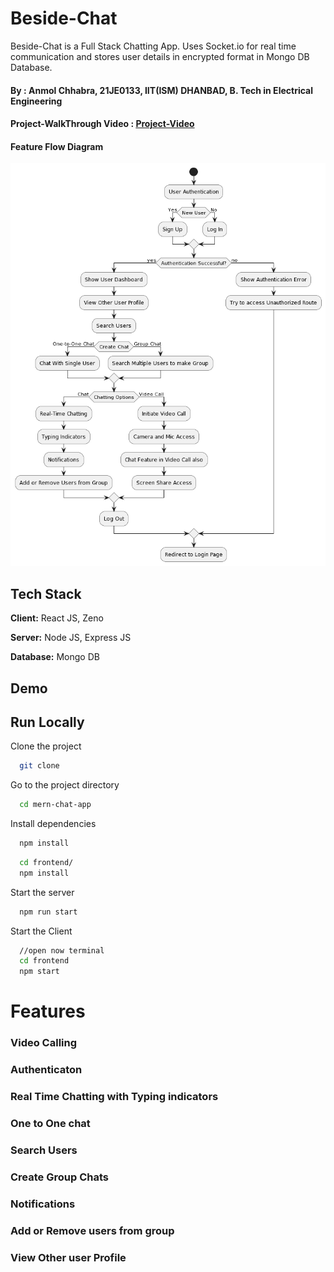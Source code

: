 
# Beside-Chat

Beside-Chat is a Full Stack Chatting App.
Uses Socket.io for real time communication and stores user details in encrypted format in Mongo DB Database.

#### By : Anmol Chhabra, 21JE0133, IIT(ISM) DHANBAD, B. Tech in Electrical Engineering

#### Project-WalkThrough Video : [Project-Video](https://drive.google.com/file/d/1KPoNcB-kPG6R3GuK17yFIsF4NTkZXscJ/view?usp=sharing)

#### Feature Flow Diagram
<img title="Feature Diagram" alt="Alt text" src="/Feature_Diagram_IMBY.png">

## Tech Stack

**Client:** React JS, Zeno

**Server:** Node JS, Express JS

**Database:** Mongo DB
  
## Demo

## Run Locally

Clone the project

```bash
  git clone 
```

Go to the project directory

```bash
  cd mern-chat-app
```

Install dependencies

```bash
  npm install
```

```bash
  cd frontend/
  npm install
```

Start the server

```bash
  npm run start
```
Start the Client

```bash
  //open now terminal
  cd frontend
  npm start
```

  
# Features

### Video Calling 
### Authenticaton
### Real Time Chatting with Typing indicators
### One to One chat
### Search Users
### Create Group Chats
### Notifications 
### Add or Remove users from group
### View Other user Profile


  
